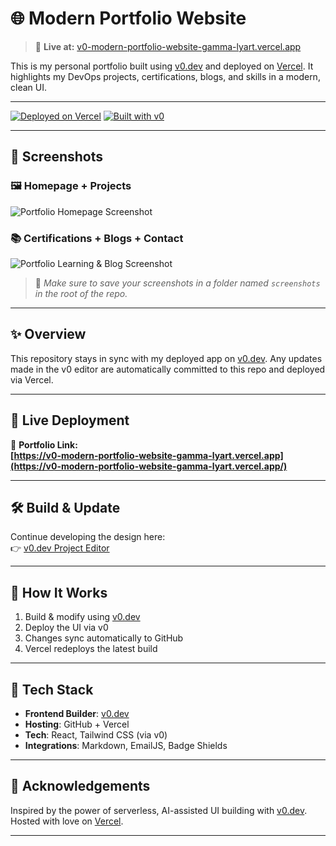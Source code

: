 # 🌐 Modern Portfolio Website

> 🚀 **Live at:** [v0-modern-portfolio-website-gamma-lyart.vercel.app](https://v0-modern-portfolio-website-gamma-lyart.vercel.app/)

This is my personal portfolio built using [v0.dev](https://v0.dev) and deployed on [Vercel](https://vercel.com). It highlights my DevOps projects, certifications, blogs, and skills in a modern, clean UI.

---

[![Deployed on Vercel](https://img.shields.io/badge/Deployed%20on-Vercel-black?style=for-the-badge&logo=vercel)](https://vercel.com/aniketpuros-projects/v0-modern-portfolio-website)
[![Built with v0](https://img.shields.io/badge/Built%20with-v0.dev-black?style=for-the-badge)](https://v0.dev/chat/projects/JFIVmaVwUhg)

---

## 📸 Screenshots

### 🖼️ Homepage + Projects
![Portfolio Homepage Screenshot](screenshots/portfolio-home.png)

### 📚 Certifications + Blogs + Contact
![Portfolio Learning & Blog Screenshot](screenshots/portfolio-learning-blog.png)

> 📁 *Make sure to save your screenshots in a folder named `screenshots` in the root of the repo.*

---

## ✨ Overview

This repository stays in sync with my deployed app on [v0.dev](https://v0.dev). Any updates made in the v0 editor are automatically committed to this repo and deployed via Vercel.

---

## 🚀 Live Deployment

🔗 **Portfolio Link:**  
**[https://v0-modern-portfolio-website-gamma-lyart.vercel.app](https://v0-modern-portfolio-website-gamma-lyart.vercel.app/)**

---

## 🛠️ Build & Update

Continue developing the design here:  
👉 [v0.dev Project Editor](https://v0.dev/chat/projects/JFIVmaVwUhg)

---

## 🔁 How It Works

1. Build & modify using [v0.dev](https://v0.dev)
2. Deploy the UI via v0
3. Changes sync automatically to GitHub
4. Vercel redeploys the latest build

---

## 🧰 Tech Stack

- **Frontend Builder**: [v0.dev](https://v0.dev)
- **Hosting**: GitHub + Vercel
- **Tech**: React, Tailwind CSS (via v0)
- **Integrations**: Markdown, EmailJS, Badge Shields

---

## 🙌 Acknowledgements

Inspired by the power of serverless, AI-assisted UI building with [v0.dev](https://v0.dev). Hosted with love on [Vercel](https://vercel.com).

---